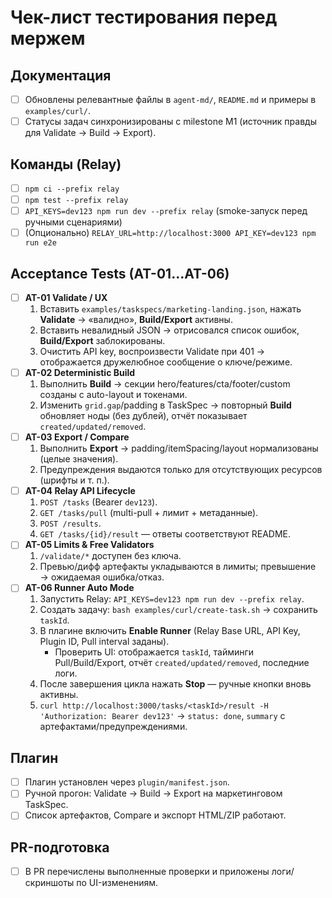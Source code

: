 # Чек-лист тестирования перед мержем

## Документация
- [ ] Обновлены релевантные файлы в `agent-md/`, `README.md` и примеры в `examples/curl/`.
- [ ] Статусы задач синхронизированы с milestone M1 (источник правды для Validate → Build → Export).

## Команды (Relay)
- [ ] `npm ci --prefix relay`
- [ ] `npm test --prefix relay`
- [ ] `API_KEYS=dev123 npm run dev --prefix relay` (smoke-запуск перед ручными сценариями)
- [ ] (Опционально) `RELAY_URL=http://localhost:3000 API_KEY=dev123 npm run e2e`

## Acceptance Tests (AT-01…AT-06)
- [ ] **AT-01 Validate / UX**
    1. Вставить `examples/taskspecs/marketing-landing.json`, нажать **Validate** → «валидно», **Build/Export** активны.
    2. Вставить невалидный JSON → отрисовался список ошибок, **Build/Export** заблокированы.
    3. Очистить API key, воспроизвести Validate при 401 → отображается дружелюбное сообщение о ключе/режиме.
- [ ] **AT-02 Deterministic Build**
    1. Выполнить **Build** → секции hero/features/cta/footer/custom созданы с auto-layout и токенами.
    2. Изменить `grid.gap`/padding в TaskSpec → повторный **Build** обновляет ноды (без дублей), отчёт показывает `created/updated/removed`.
- [ ] **AT-03 Export / Compare**
    1. Выполнить **Export** → padding/itemSpacing/layout нормализованы (целые значения).
    2. Предупреждения выдаются только для отсутствующих ресурсов (шрифты и т. п.).
- [ ] **AT-04 Relay API Lifecycle**
    1. `POST /tasks` (Bearer `dev123`).
    2. `GET /tasks/pull` (multi-pull + лимит + метаданные).
    3. `POST /results`.
    4. `GET /tasks/{id}/result` — ответы соответствуют README.
- [ ] **AT-05 Limits & Free Validators**
    1. `/validate/*` доступен без ключа.
    2. Превью/дифф артефакты укладываются в лимиты; превышение → ожидаемая ошибка/отказ.
- [ ] **AT-06 Runner Auto Mode**
    1. Запустить Relay: `API_KEYS=dev123 npm run dev --prefix relay`.
    2. Создать задачу: `bash examples/curl/create-task.sh` → сохранить `taskId`.
    3. В плагине включить **Enable Runner** (Relay Base URL, API Key, Plugin ID, Pull interval заданы).
        - Проверить UI: отображается `taskId`, тайминги Pull/Build/Export, отчёт `created/updated/removed`, последние логи.
    4. После завершения цикла нажать **Stop** — ручные кнопки вновь активны.
    5. `curl http://localhost:3000/tasks/<taskId>/result -H 'Authorization: Bearer dev123'` → `status: done`, `summary` с артефактами/предупреждениями.

## Плагин
- [ ] Плагин установлен через `plugin/manifest.json`.
- [ ] Ручной прогон: Validate → Build → Export на маркетинговом TaskSpec.
- [ ] Список артефактов, Compare и экспорт HTML/ZIP работают.

## PR-подготовка
- [ ] В PR перечислены выполненные проверки и приложены логи/скриншоты по UI-изменениям.
